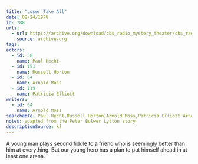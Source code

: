 ```yaml
---
title: "Loser Take All"
date: 02/24/1978
id: 788
urls: 
  - url: https://archive.org/download/cbs_radio_mystery_theater/cbs_radio_mystery_theater-0751-0800.zip/cbs_radio_mystery_theater-0751-0800%2Fcbsrmt_0788_loser_take_all.mp3
    source: archive-org
tags: 
actors:  
  - id: 58
    name: Paul Hecht  
  - id: 151
    name: Russell Horton  
  - id: 64
    name: Arnold Moss  
  - id: 119
    name: Patricia Elliott
writers:  
  - id: 64
    name: Arnold Moss
searchable: Paul Hecht,Russell Horton,Arnold Moss,Patricia Elliott Arnold Moss
notes: adapted from the Peter Bulwer Lytton story
descriptionSource: kf
---
```

A young man plays second fiddle to a friend who is seemingly better than him at everything. But our young hero has a plan to put himself ahead in at least one arena.